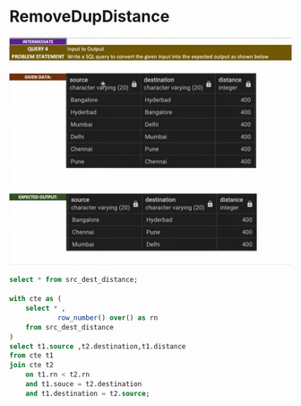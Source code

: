 # RemoveDupDistance

![alt text](image-5.png)

```sql 
select * from src_dest_distance;

with cte as (
    select * ,
            row_number() over() as rn 
    from src_dest_distance
)
select t1.source ,t2.destination,t1.distance
from cte t1 
join cte t2 
    on t1.rn < t2.rn
    and t1.souce = t2.destination
    and t1.destination = t2.source;